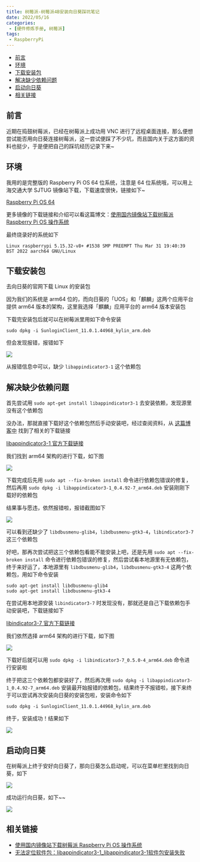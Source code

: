 ```yaml
---
title: 树莓派-树莓派4B安装向日葵踩坑笔记
date: 2022/05/16
categories:
 - [硬件修炼手册, 树莓派]
tags: 
 - RaspberryPi
---
```


- [前言](#%E5%89%8D%E8%A8%80)
- [环境](#%E7%8E%AF%E5%A2%83)
- [下载安装包](#%E4%B8%8B%E8%BD%BD%E5%AE%89%E8%A3%85%E5%8C%85)
- [解决缺少依赖问题](#%E8%A7%A3%E5%86%B3%E7%BC%BA%E5%B0%91%E4%BE%9D%E8%B5%96%E9%97%AE%E9%A2%98)
- [启动向日葵](#%E5%90%AF%E5%8A%A8%E5%90%91%E6%97%A5%E8%91%B5)
- [相关链接](#%E7%9B%B8%E5%85%B3%E9%93%BE%E6%8E%A5)

## 前言
近期在捣鼓树莓派，已经在树莓派上成功用 VNC 进行了远程桌面连接，那么便想尝试能否用向日葵连接树莓派，这一尝试便踩了不少坑，而且国内关于这方面的资料也挺少，于是便把自己的踩坑经历记录下来~

## 环境
我用的是完整版的 Raspberry Pi OS 64 位系统，注意是 64 位系统哦，可以用上海交通大学 SJTUG 镜像站下载，下载速度很快，链接如下~

[Raspberry Pi OS 64](https://mirrors.sjtug.sjtu.edu.cn/raspberry-pi-os-images/raspios_full_arm64/images/)

更多镜像的下载链接和介绍可以看这篇博文：[使用国内镜像站下载树莓派 Raspberry Pi OS 操作系统](https://blog.csdn.net/a496298685/article/details/108909927)

最终烧录好的系统如下
```
Linux raspberrypi 5.15.32-v8+ #1538 SMP PREEMPT Thu Mar 31 19:40:39 BST 2022 aarch64 GNU/Linux
```

## 下载安装包
去向日葵的官网下载 Linux 的安装包 

因为我们的系统是 arm64 位的，而向日葵的「UOS」和「麒麟」这两个应用平台提供 arm64 版本的架构，这里我选择「麒麟」应用平台的 arm64 版本安装包

下载完安装包后就可以在树莓派里用如下命令安装
```
sudo dpkg -i SunloginClient_11.0.1.44968_kylin_arm.deb
```

但会发现报错，报错如下

![](http://image.aayu.today/2022/05/16/b3fa5e9133894.png)

从报错信息中可以，缺少 `libappindicator3-1` 这个依赖包

## 解决缺少依赖问题
首先尝试用 `sudo apt-get install libappindicator3-1` 去安装依赖，发现源里没有这个依赖包

没办法，那就直接下载好这个依赖包然后手动安装吧，经过查阅资料，从 [这篇博客中](https://blog.csdn.net/weixin_45447477/article/details/115188938) 找到了相关的下载链接

[libappindicator3-1 官方下载链接](http://mirrors.ustc.edu.cn/debian/pool/main/liba/libappindicator/)

我们找到 arm64 架构的进行下载，如下图

![](http://image.aayu.today/2022/05/16/0ac959820f764.png)

下载完成后先用 `sudo apt --fix-broken install` 命令进行依赖包错误的修复，然后再用 `sudo dpkg -i libappindicator3-1_0.4.92-7_arm64.deb` 安装刚刚下载好的依赖包

结果事与愿违，依然报错啦，报错截图如下

![](http://image.aayu.today/2022/05/16/fb0a62fe6909f.png)

可以看到还缺少了 `libdbusmenu-glib4`，`libdbusmenu-gtk3-4`，`libindicator3-7` 这三个依赖包

好吧，那再次尝试把这三个依赖包看能不能安装上吧，还是先用 `sudo apt --fix-broken install` 命令进行依赖包错误的修复，然后尝试看本地源里有无依赖包，终于来好运了，本地源里有 `libdbusmenu-glib4`，`libdbusmenu-gtk3-4` 这两个依赖包，用如下命令安装
```
sudo apt-get install libdbusmenu-glib4
sudo apt-get install libdbusmenu-gtk3-4
```

在尝试用本地源安装 `libindicator3-7` 时发现没有，那就还是自己下载依赖包手动安装吧，下载链接如下

[libindicator3-7 官方下载链接](http://mirrors.ustc.edu.cn/debian/pool/main/libi/libindicator/)

我们依然选择 arm64 架构的进行下载，如下图

![](http://image.aayu.today/2022/05/16/c8f687dd6d8f7.png)

下载好后就可以用 `sudo dpkg -i libindicator3-7_0.5.0-4_arm64.deb` 命令进行安装啦

终于把这三个依赖包都安装好了，然后再次用 `sudo dpkg -i libappindicator3-1_0.4.92-7_arm64.deb` 安装最开始报错的依赖包，结果终于不报错啦，接下来终于可以尝试再次安装向日葵的安装包啦，安装命令如下
```
sudo dpkg -i SunloginClient_11.0.1.44968_kylin_arm.deb
```

终于，安装成功！结果如下

![](http://image.aayu.today/2022/05/16/c92d4247ba514.png)

## 启动向日葵
在树莓派上终于安好向日葵了，那向日葵怎么启动呢，可以在菜单栏里找到向日葵，如下

![](http://image.aayu.today/2022/05/16/907d31ab2f6c1.png)

成功运行向日葵，如下~~

![](http://image.aayu.today/2022/05/16/b2742e182bbd4.png)

## 相关链接
* [使用国内镜像站下载树莓派 Raspberry Pi OS 操作系统](https://blog.csdn.net/a496298685/article/details/108909927)
* [无法定位软件包：libappindicator3-1_libappindicator3-1软件包安装失败](https://blog.csdn.net/weixin_45447477/article/details/115188938)
